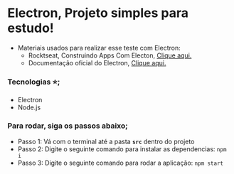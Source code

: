 # Electron, Projeto simples para estudo!

- Materiais usados para realizar esse teste com Electron:
    - Rocktseat, Construindo Apps Com Electon, [Clique aqui.](https://blog.rocketseat.com.br/electron-construindo-aplicacoes-desktop-com-javascript/)
    - Documentação oficial do Electron, [Clique aqui.](https://www.electronjs.org/docs)


### Tecnologias :star:;

- Electron
- Node.js

### Para rodar, siga os passos abaixo;

- Passo 1: Vá com o terminal até a pasta **`src`** dentro do projeto
- Passo 2: Digite o seguinte comando para instalar as dependencias: `npm i`
- Passo 3: Digite o seguinte comando para rodar a aplicação: `npm start`